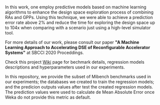 In this work, one employ predictive models based on machine learning algorithms to enhance the design space exploration process of combining RAs and GPPs. Using this technique, we were able to achieve a prediction error rate above 2% and reduce the time for exploring the design space up to 104x when comparing with a scenario just using a high-level simulator tool.

For more details of our work, please consult our paper <b>"A Machine Learning Approach to Accelerating DSE of Reconfigurable Accelerator Systems"</b> at SBCCI 2020 Proceddings.

Check this project <a href="https://github.com/albalopes/sbcci2020/wiki/">Wiki</a> page for bechmark details, regression models descriptions and hyperparameters used in our experiments.

In this repository, we provide the subset of Mibench benchmarks used in our experiments; the databases we created to train the regression models; and the predicion outputs values after test the created regression models. The prediction values were used to calculate de Mean Absolute Error once Weka do not provide this metric as default.   
